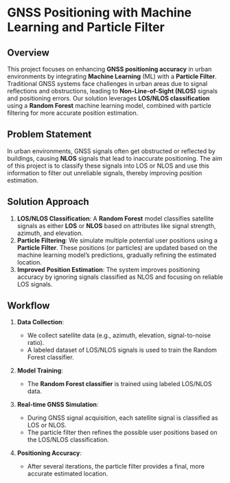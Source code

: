 # GNSS Positioning with Machine Learning and Particle Filter

## Overview

This project focuses on enhancing **GNSS positioning accuracy** in urban environments by integrating **Machine Learning** (ML) with a **Particle Filter**. Traditional GNSS systems face challenges in urban areas due to signal reflections and obstructions, leading to **Non-Line-of-Sight (NLOS)** signals and positioning errors. Our solution leverages **LOS/NLOS classification** using a **Random Forest** machine learning model, combined with particle filtering for more accurate position estimation.


## Problem Statement

In urban environments, GNSS signals often get obstructed or reflected by buildings, causing **NLOS** signals that lead to inaccurate positioning. The aim of this project is to classify these signals into LOS or NLOS and use this information to filter out unreliable signals, thereby improving position estimation.

## Solution Approach

1. **LOS/NLOS Classification**: A **Random Forest** model classifies satellite signals as either **LOS** or **NLOS** based on attributes like signal strength, azimuth, and elevation.
2. **Particle Filtering**: We simulate multiple potential user positions using a **Particle Filter**. These positions (or particles) are updated based on the machine learning model’s predictions, gradually refining the estimated location.
3. **Improved Position Estimation**: The system improves positioning accuracy by ignoring signals classified as NLOS and focusing on reliable LOS signals.

## Workflow

1. **Data Collection**: 
   - We collect satellite data (e.g., azimuth, elevation, signal-to-noise ratio).
   - A labeled dataset of LOS/NLOS signals is used to train the Random Forest classifier.

2. **Model Training**: 
   - The **Random Forest classifier** is trained using labeled LOS/NLOS data.
   
3. **Real-time GNSS Simulation**: 
   - During GNSS signal acquisition, each satellite signal is classified as LOS or NLOS.
   - The particle filter then refines the possible user positions based on the LOS/NLOS classification.

4. **Positioning Accuracy**: 
   - After several iterations, the particle filter provides a final, more accurate estimated location.




